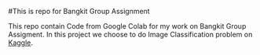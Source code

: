 #This is repo for Bangkit Group Assignment

This repo contain Code from Google Colab for my work on Bangkit Group Assigment. In this project we choose to
do Image Classification problem on [Kaggle](https://www.kaggle.com/c/plant-pathology-2020-fgvc7/).


